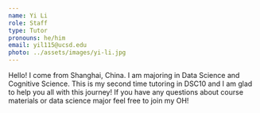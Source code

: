 ```yaml
---
name: Yi Li
role: Staff
type: Tutor
pronouns: he/him
email: yil115@ucsd.edu
photo: ../assets/images/yi-li.jpg
---
```

Hello! I come from Shanghai, China. I am majoring in Data Science and Cognitive Science. This is my second time tutoring in DSC10 and I am glad to help you all with this journey! If you have any questions about course materials or data science major feel free to join my OH! 